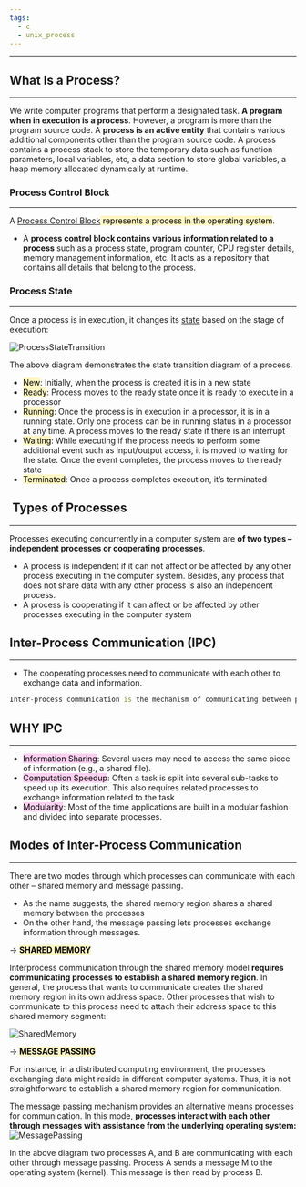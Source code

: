 ```yaml
---
tags:
  - c
  - unix_process
---
```

---

## What Is a Process?[](https://www.baeldung.com/cs/inter-process-communication#1-what-is-a-process)
---

We write computer programs that perform a designated task. **A program when in execution is a process**. However, a program is more than the program source code. A **process is an active entity** that contains various additional components other than the program source code. A process contains a process stack to store the temporary data such as function parameters, local variables, etc, a data section to store global variables, a heap memory allocated dynamically at runtime.

### Process Control Block[](https://www.baeldung.com/cs/inter-process-communication#2-process-control-block)
---

A [Process Control Block](https://www.baeldung.com/cs/process-control-block)<mark style="background: #FFF3A3A6;"> represents a process in the operating system</mark>. 

- A **process control block contains various information related to a process** such as a process state, program counter, CPU register details, memory management information, etc. It acts as a repository that contains all details that belong to the process.

### Process State[](https://www.baeldung.com/cs/inter-process-communication#3-process-state)
---

Once a process is in execution, it changes its [state](https://www.baeldung.com/cs/process-lifecycle) based on the stage of execution:

![ProcessStateTransition](https://www.baeldung.com/wp-content/uploads/sites/4/2021/01/ProcessStateTransition-1024x570-1.png)

The above diagram demonstrates the state transition diagram of a process.

- <mark style="background: #FFF3A3A6;">New</mark>: Initially, when the process is created it is in a new state
- <mark style="background: #FFF3A3A6;">Ready</mark>: Process moves to the ready state once it is ready to execute in a processor
- <mark style="background: #FFF3A3A6;">Running</mark>: Once the process is in execution in a processor, it is in a running state. Only one process can be in running status in a processor at any time. A process moves to the ready state if there is an interrupt
- <mark style="background: #FFF3A3A6;">Waiting</mark>: While executing if the process needs to perform some additional event such as input/output access, it is moved to waiting for the state. Once the event completes, the process moves to the ready state
- <mark style="background: #FFF3A3A6;">Terminated</mark>: Once a process completes execution, it’s terminated

##  Types of Processes[](https://www.baeldung.com/cs/inter-process-communication#types-of-processes)
---

Processes executing concurrently in a computer system are **of two types – independent processes or cooperating processes**.

- A process is independent if it can not affect or be affected by any other process executing in the computer system. Besides, any process that does not share data with any other process is also an independent process.
- A process is cooperating if it can affect or be affected by other processes executing in the computer system
## Inter-Process Communication (IPC)[](https://www.baeldung.com/cs/inter-process-communication#inter-process-communication-ipc)
---

- The cooperating processes need to communicate with each other to exchange data and information. 

```D
Inter-process communication is the mechanism of communicating between processes.
```

## WHY IPC
---

- <mark style="background: #FFB8EBA6;"> Information Sharing</mark>: Several users may need to access the same piece of information (e.g., a shared file).
- <mark style="background: #FFB8EBA6;">Computation Speedup</mark>: Often a task is split into several sub-tasks to speed up its execution. This also requires related processes to exchange information related to the task
- <mark style="background: #FFB8EBA6;">Modularity</mark>: Most of the time applications are built in a modular fashion and divided into separate processes.

## Modes of Inter-Process Communication
---

There are two modes through which processes can communicate with each other – shared memory and message passing.
 - As the name suggests, the shared memory region shares a shared memory between the processes
 -  On the other hand, the message passing lets processes exchange information through messages.
 
 -> **<mark style="background: #FFF3A3A6;">SHARED MEMORY</mark>**

  Interprocess communication through the shared memory model **requires communicating processes to establish a shared memory region**. In general, the process that wants to communicate creates the shared memory region in its own address space. Other processes that wish to communicate to this process need to attach their address space to this shared memory segment:

![SharedMemory](https://www.baeldung.com/wp-content/uploads/sites/4/2021/01/SharedMemory-1024x993-1.png)

-> **<mark style="background: #FFF3A3A6;">MESSAGE PASSING</mark>**

For instance, in a distributed computing environment, the processes exchanging data might reside in different computer systems. Thus, it is not straightforward to establish a shared memory region for communication.

The message passing mechanism provides an alternative means processes for communication. In this mode, **processes interact with each other through messages with assistance from the underlying operating system:**
![MessagePassing](https://www.baeldung.com/wp-content/uploads/sites/4/2021/01/MessagePassing-1431x1536-1-954x1024.png)

In the above diagram two processes A, and B are communicating with each other through message passing. Process A sends a message M to the operating system (kernel). This message is then read by process B.